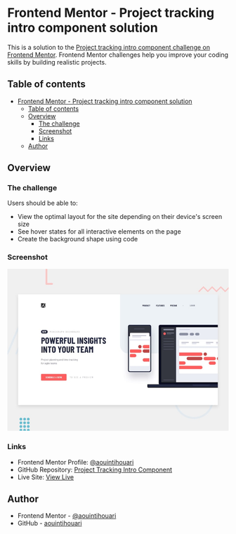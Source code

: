 # Frontend Mentor - Project tracking intro component solution

This is a solution to the [Project tracking intro component challenge on Frontend Mentor](https://www.frontendmentor.io/challenges/project-tracking-intro-component-5d289097500fcb331a67d80e). Frontend Mentor challenges help you improve your coding skills by building realistic projects.

## Table of contents

- [Frontend Mentor - Project tracking intro component solution](#frontend-mentor---project-tracking-intro-component-solution)
  - [Table of contents](#table-of-contents)
  - [Overview](#overview)
    - [The challenge](#the-challenge)
    - [Screenshot](#screenshot)
    - [Links](#links)
  - [Author](#author)

## Overview

### The challenge

Users should be able to:

- View the optimal layout for the site depending on their device's screen size
- See hover states for all interactive elements on the page
- Create the background shape using code

### Screenshot

![](./design/desktop-preview.jpg)

### Links

- Frontend Mentor Profile: [@aouintihouari](https://www.frontendmentor.io/profile/aouintihouari)
- GitHub Repository: [Project Tracking Intro Component](https://github.com/aouintihouari/project-tracking-intro-component)
- Live Site: [View Live](https://aouintihouari.github.io/project-tracking-intro-component/)

## Author

- Frontend Mentor - [@aouintihouari](https://www.frontendmentor.io/profile/aouintihouari)
- GitHub - [aouintihouari](https://github.com/aouintihouari)
